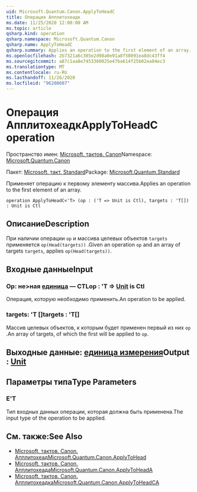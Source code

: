 ```yaml
---
uid: Microsoft.Quantum.Canon.ApplyToHeadC
title: Операция Апплитохеадк
ms.date: 11/25/2020 12:00:00 AM
ms.topic: article
qsharp.kind: operation
qsharp.namespace: Microsoft.Quantum.Canon
qsharp.name: ApplyToHeadC
qsharp.summary: Applies an operation to the first element of an array.
ms.openlocfilehash: 2b7321a6c385e2d98a0e91a8f58091ea8dc43ff4
ms.sourcegitcommit: a87c1aa8e7453360025e47ba614f25b02ea84ec3
ms.translationtype: MT
ms.contentlocale: ru-RU
ms.lasthandoff: 11/26/2020
ms.locfileid: "96208607"
---
```

# <a name="applytoheadc-operation"></a><span data-ttu-id="a4ba8-102">Операция Апплитохеадк</span><span class="sxs-lookup"><span data-stu-id="a4ba8-102">ApplyToHeadC operation</span></span>

<span data-ttu-id="a4ba8-103">Пространство имен: [Microsoft. тактов. Canon](xref:Microsoft.Quantum.Canon)</span><span class="sxs-lookup"><span data-stu-id="a4ba8-103">Namespace: [Microsoft.Quantum.Canon](xref:Microsoft.Quantum.Canon)</span></span>

<span data-ttu-id="a4ba8-104">Пакет: [Microsoft. такт. Standard](https://nuget.org/packages/Microsoft.Quantum.Standard)</span><span class="sxs-lookup"><span data-stu-id="a4ba8-104">Package: [Microsoft.Quantum.Standard](https://nuget.org/packages/Microsoft.Quantum.Standard)</span></span>


<span data-ttu-id="a4ba8-105">Применяет операцию к первому элементу массива.</span><span class="sxs-lookup"><span data-stu-id="a4ba8-105">Applies an operation to the first element of an array.</span></span>

```qsharp
operation ApplyToHeadC<'T> (op : ('T => Unit is Ctl), targets : 'T[]) : Unit is Ctl
```


## <a name="description"></a><span data-ttu-id="a4ba8-106">Описание</span><span class="sxs-lookup"><span data-stu-id="a4ba8-106">Description</span></span>

<span data-ttu-id="a4ba8-107">При наличии операции `op` и массива целевых объектов `targets` применяется `op(Head(targets))` .</span><span class="sxs-lookup"><span data-stu-id="a4ba8-107">Given an operation `op` and an array of targets `targets`, applies `op(Head(targets))`.</span></span>

## <a name="input"></a><span data-ttu-id="a4ba8-108">Входные данные</span><span class="sxs-lookup"><span data-stu-id="a4ba8-108">Input</span></span>

### <a name="op--t--unit--is-ctl"></a><span data-ttu-id="a4ba8-109">Op: не>ная [единица](xref:microsoft.quantum.lang-ref.unit)  — CTL</span><span class="sxs-lookup"><span data-stu-id="a4ba8-109">op : 'T => [Unit](xref:microsoft.quantum.lang-ref.unit)  is Ctl</span></span>

<span data-ttu-id="a4ba8-110">Операция, которую необходимо применить.</span><span class="sxs-lookup"><span data-stu-id="a4ba8-110">An operation to be applied.</span></span>


### <a name="targets--t"></a><span data-ttu-id="a4ba8-111">targets: 'T []</span><span class="sxs-lookup"><span data-stu-id="a4ba8-111">targets : 'T[]</span></span>

<span data-ttu-id="a4ba8-112">Массив целевых объектов, к которым будет применен первый из них `op` .</span><span class="sxs-lookup"><span data-stu-id="a4ba8-112">An array of targets, of which the first will be applied to `op`.</span></span>



## <a name="output--unit"></a><span data-ttu-id="a4ba8-113">Выходные данные: [единица измерения](xref:microsoft.quantum.lang-ref.unit)</span><span class="sxs-lookup"><span data-stu-id="a4ba8-113">Output : [Unit](xref:microsoft.quantum.lang-ref.unit)</span></span>



## <a name="type-parameters"></a><span data-ttu-id="a4ba8-114">Параметры типа</span><span class="sxs-lookup"><span data-stu-id="a4ba8-114">Type Parameters</span></span>

### <a name="t"></a><span data-ttu-id="a4ba8-115">Е</span><span class="sxs-lookup"><span data-stu-id="a4ba8-115">'T</span></span>

<span data-ttu-id="a4ba8-116">Тип входных данных операции, которая должна быть применена.</span><span class="sxs-lookup"><span data-stu-id="a4ba8-116">The input type of the operation to be applied.</span></span>

## <a name="see-also"></a><span data-ttu-id="a4ba8-117">См. также:</span><span class="sxs-lookup"><span data-stu-id="a4ba8-117">See Also</span></span>

- [<span data-ttu-id="a4ba8-118">Microsoft. тактов. Canon. Апплитохеад</span><span class="sxs-lookup"><span data-stu-id="a4ba8-118">Microsoft.Quantum.Canon.ApplyToHead</span></span>](xref:Microsoft.Quantum.Canon.ApplyToHead)
- [<span data-ttu-id="a4ba8-119">Microsoft. тактов. Canon. Апплитохеада</span><span class="sxs-lookup"><span data-stu-id="a4ba8-119">Microsoft.Quantum.Canon.ApplyToHeadA</span></span>](xref:Microsoft.Quantum.Canon.ApplyToHeadA)
- [<span data-ttu-id="a4ba8-120">Microsoft. тактов. Canon. Апплитохеадка</span><span class="sxs-lookup"><span data-stu-id="a4ba8-120">Microsoft.Quantum.Canon.ApplyToHeadCA</span></span>](xref:Microsoft.Quantum.Canon.ApplyToHeadCA)